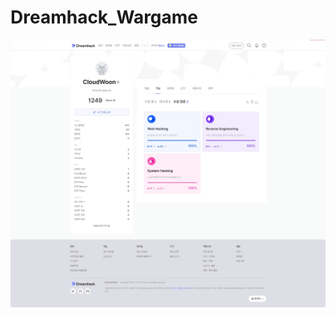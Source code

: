# Dreamhack_Wargame

![](https://github.com/JoWoonJi/Dreamhack_Wargame/blob/main/dreamhack20240202.jpg)
